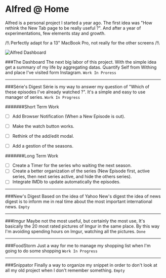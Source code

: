 # Alfred @ Home

Alfred is a personal project I started a year ago. The first idea was "How rethink the New Tab page to be really useful ?". And after a year of experimentations, few elements stay and growth.

/!\ Perfectly adapt for a 13" MacBook Pro, not really for the other screens /!\

![Alfred Dashboard](http://labs.alexandrenicol.com/host/Alfred.jpg)

###The Dashboard
  The next big labor of this project. With the simple idea get a summary of my life by aggregating datas. Quantify Self from Withing and place I've visited form Instagram.
  `Work In Proress`

-------------
###Série's Digest
  Série is my way to answer my question of "Which of these episodes I've already watched ?". It's a simple and easy to use manager of series.
  `Work In Progress`
  
  
#######Short Term Work
  - [ ] Add Browser Notification (When a New Episode is out).
  - [ ] Make the watch button works.
  - [ ] Rethink of the add/edit modal.
  - [ ] Add a gestion of the seasons.


#######Long Term Work
  - [ ] Create a Timer for the series who waiting the next season.
  - [ ] Create a better organization of the series (New Episode first, active series, then next series active, and hide the others series).
  - [ ] Integrate IMDb to update automatically the episodes.

-------------
###New's Digest
  Based on the idea of Yahoo New's digest the idea of news digest is to inform me in real time about the most important international news.
  `Empty`

-------------
###Imgur
  Maybe not the most useful, but certainly the most use, It's basically the 20 most rated pictures of Imgur in the same place. By this way I'm avoiding spending hours on Imgur, watching all the pictures.
  `Done`

-------------
###FoodStorm
  Just a way for me to manage my shopping list when I'm going to do some shopping
  `Work In Progress`

-------------
###Snippator
  Finally a way to organize my snippet in order to don't look at all my old project when I don't remember something.
  `Empty`
